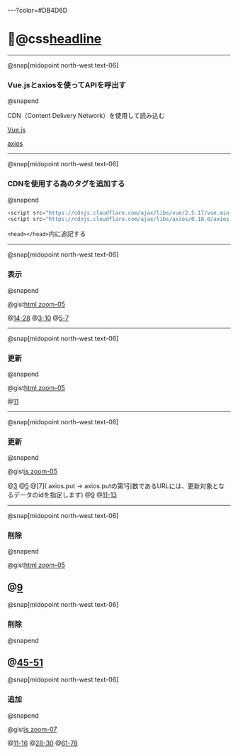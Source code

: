 ---?color=#DB4D6D
# @css[headline](内部APIの取得)

---
@snap[midopoint north-west text-06]
### Vue.jsとaxiosを使ってAPIを呼出す
@snapend

CDN（Content Delivery Network）を使用して読み込む

[Vue.js](https://jp.vuejs.org/index.html)

[axios](https://github.com/axios/axios#axios)

---
@snap[midopoint north-west text-06]
### CDNを使用する為のタグを追加する
@snapend

```js
<script src="https://cdnjs.cloudflare.com/ajax/libs/vue/2.5.17/vue.min.js"></script>
<script src="https://cdnjs.cloudflare.com/ajax/libs/axios/0.18.0/axios.min.js"></script>
```

`<head></head>`内に追記する

---
@snap[midopoint north-west text-06]
### 表示
@snapend

@gist[html zoom-05](Yoosuke/04c2374ec84b1248cc7a5d12d67725e4)

@[14-28](Vue側を作成し、axiosでデータ取得をします)
@[3-10](テーブルの中にinputフォームを作ります)
@[5-7](v-modelを使ってelのデータに入ってる内容を取得します)

---
@snap[midopoint north-west text-06]
### 更新
@snapend

@gist[html zoom-05](Yoosuke/05fe11928f2da1c59e257a70ab687b02)

@[11](v-on:click="onUpdate"を追加します)

---
@snap[midopoint north-west text-06]
### 更新
@snapend

@gist[js zoom-05](Yoosuke/47427ee583a24edcaaeb934e20ffbf22)

@[3]( asyncは同期処理をする為に追加します )
@[5]( forEach->第1引数に配列の要素、第2引数に配列の要素の添字)
@[7]( axios.put -> axios.putの第1引数であるURLには、更新対象となるデータのidを指定します)
@[9](第２引数には、オブジェクトリテラルで書く)
@[11-13]()

---
@snap[midopoint north-west text-06]
### 削除
@snapend

@gist[html zoom-05](Yoosuke/f3c6a68dd8625d879f9856c6b584bc2e)

@[9](削除ボタンを追加します)
---
@snap[midopoint north-west text-06]
### 削除
@snapend

@[45-51](削除の処理を追加します。awaitは、削除完了前に読み取られないように同期処理するために記述します)
---
@snap[midopoint north-west text-06]
### 追加
@snapend

@gist[js zoom-07](Yoosuke/736ca3d9b93cceb22f6b2754b9eaec0f)

@[11-16](追加するエリアを追加します)
@[28-30](新しくデータを取得するdata部分を追加します)
@[61-78](追加の処理を記述します)

